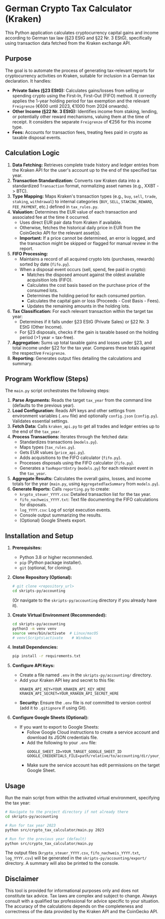 # German Crypto Tax Calculator (Kraken)

This Python application calculates cryptocurrency capital gains and income according to German tax law (§23 EStG and §22 Nr. 3 EStG), specifically using transaction data fetched from the Kraken exchange API.

## Purpose

The goal is to automate the process of generating tax-relevant reports for cryptocurrency activities on Kraken, suitable for inclusion in a German tax declaration. It handles:

*   **Private Sales (§23 EStG):** Calculates gains/losses from selling or spending crypto using the First-In, First-Out (FIFO) method. It correctly applies the 1-year holding period for tax exemption and the relevant `Freigrenze` (€600 until 2023, €1000 from 2024 onwards).
*   **Other Income (§22 Nr. 3 EStG):** Identifies income from staking, lending, or potentially other reward mechanisms, valuing them at the time of receipt. It considers the separate `Freigrenze` of €256 for this income type.
*   **Fees:** Accounts for transaction fees, treating fees paid in crypto as taxable disposal events.

## Calculation Logic

1.  **Data Fetching:** Retrieves complete trade history and ledger entries from the Kraken API for the user's account up to the end of the specified tax year.
2.  **Transaction Standardization:** Converts raw Kraken data into a standardized `Transaction` format, normalizing asset names (e.g., XXBT -> BTC).
3.  **Type Mapping:** Maps Kraken's transaction types (e.g., `buy`, `sell`, `trade`, `staking`, `withdrawal`) to internal categories (`BUY`, `SELL`, `STAKING_REWARD`, `FEE_PAYMENT`, etc.) defined in `tax_rules.py`.
4.  **Valuation:** Determines the EUR value of each transaction and associated fee at the time it occurred.
    *   Uses direct EUR pair data from Kraken if available.
    *   Otherwise, fetches the historical daily price in EUR from the CoinGecko API for the relevant asset(s).
    *   **Important:** If a price cannot be determined, an error is logged, and the transaction might be skipped or flagged for manual review in the report.
5.  **FIFO Processing:**
    *   Maintains a record of all acquired crypto lots (purchases, rewards) sorted by date (`fifo.py`).
    *   When a disposal event occurs (sell, spend, fee paid in crypto):
        *   Matches the disposed amount against the oldest available acquisition lots (FIFO).
        *   Calculates the cost basis based on the purchase price of the consumed lots.
        *   Determines the holding period for each consumed portion.
        *   Calculates the capital gain or loss (Proceeds - Cost Basis - Fees).
        *   Updates the remaining amounts in the holding lots.
6.  **Tax Classification:** For each relevant transaction within the target tax year:
    *   Determines if it falls under §23 EStG (Private Sales) or §22 Nr. 3 EStG (Other Income).
    *   For §23 disposals, checks if the gain is taxable based on the holding period (>1 year = tax-free).
7.  **Aggregation:** Sums up total taxable gains and losses under §23, and total income under §22 for the tax year. Compares these totals against the respective `Freigrenze`.
8.  **Reporting:** Generates output files detailing the calculations and summary.

## Program Workflow (Steps)

The `main.py` script orchestrates the following steps:

1.  **Parse Arguments:** Reads the target `tax_year` from the command line (defaults to the previous year).
2.  **Load Configuration:** Reads API keys and other settings from environment variables (`.env` file) and optionally `config.json` (`config.py`). Validates essential settings.
3.  **Fetch Data:** Calls `kraken_api.py` to get all trades and ledger entries up to the end of the `tax_year`.
4.  **Process Transactions:** Iterates through the fetched data:
    *   Standardizes transactions (`models.py`).
    *   Maps types (`tax_rules.py`).
    *   Gets EUR values (`price_api.py`).
    *   Adds acquisitions to the FIFO calculator (`fifo.py`).
    *   Processes disposals using the FIFO calculator (`fifo.py`).
    *   Generates a `TaxReportEntry` (`models.py`) for each relevant event in the `tax_year`.
5.  **Aggregate Results:** Calculates the overall gains, losses, and income totals for the year (`main.py`, using `AggregatedTaxSummary` from `models.py`).
6.  **Generate Reports:** Calls `reporting.py` to create:
    *   `krypto_steuer_YYYY.csv`: Detailed transaction list for the tax year.
    *   `fifo_nachweis_YYYY.txt`: Text file documenting the FIFO calculations for disposals.
    *   `log_YYYY.csv`: Log of script execution events.
    *   Console output summarizing the results.
    *   (Optional) Google Sheets export.

## Installation and Setup

1.  **Prerequisites:**
    *   Python 3.8 or higher recommended.
    *   `pip` (Python package installer).
    *   `git` (optional, for cloning).

2.  **Clone Repository (Optional):**
    ```bash
    # git clone <repository_url>
    cd skripts-py/accounting
    ```
    (Or navigate to the `skripts-py/accounting` directory if you already have it).

3.  **Create Virtual Environment (Recommended):**
    ```bash
    cd skripts-py/accounting
    python3 -m venv venv
    source venv/bin/activate  # Linux/macOS
    # venv\Scripts\activate    # Windows
    ```

4.  **Install Dependencies:**
    ```bash
    pip install -r requirements.txt
    ```

5.  **Configure API Keys:**
    *   Create a file named `.env` in the `skripts-py/accounting/` directory.
    *   Add your Kraken API key and secret to this file:
        ```dotenv
        KRAKEN_API_KEY=YOUR_KRAKEN_API_KEY_HERE
        KRAKEN_API_SECRET=YOUR_KRAKEN_API_SECRET_HERE
        ```
    *   **Security:** Ensure the `.env` file is *not* committed to version control (add it to `.gitignore` if using Git).

6.  **Configure Google Sheets (Optional):**
    *   If you want to export to Google Sheets:
        *   Follow Google Cloud instructions to create a service account and download its JSON credentials file.
        *   Add the following to your `.env` file:
            ```dotenv
            GOOGLE_SHEET_ID=YOUR_TARGET_GOOGLE_SHEET_ID
            GOOGLE_CREDENTIALS_FILE=path/relative/to/accounting/dir/your_credentials.json
            ```
        *   Make sure the service account has edit permissions on the target Google Sheet.

## Usage

Run the main script from within the activated virtual environment, specifying the tax year:

```bash
# Navigate to the project directory if not already there
cd skripts-py/accounting

# Run for tax year 2023
python src/crypto_tax_calculator/main.py 2023

# Run for the previous year (default)
python src/crypto_tax_calculator/main.py
```

The output files (`krypto_steuer_YYYY.csv`, `fifo_nachweis_YYYY.txt`, `log_YYYY.csv`) will be generated in the `skripts-py/accounting/export/` directory. A summary will also be printed to the console.

## Disclaimer

This tool is provided for informational purposes only and does not constitute tax advice. Tax laws are complex and subject to change. Always consult with a qualified tax professional for advice specific to your situation. The accuracy of the calculations depends on the completeness and correctness of the data provided by the Kraken API and the CoinGecko API.
